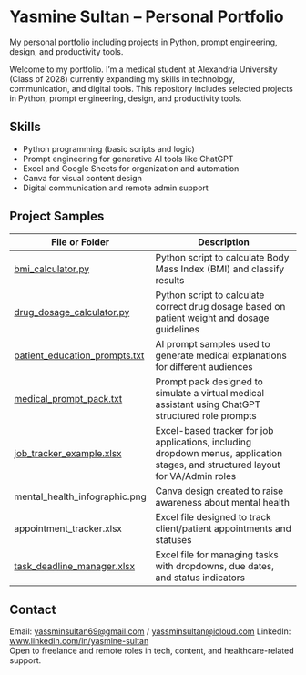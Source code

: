 # Yasmine Sultan – Personal Portfolio
My personal portfolio including projects in Python, prompt engineering, design, and productivity tools.

Welcome to my portfolio. I’m a medical student at Alexandria University (Class of 2028) currently expanding my skills in technology, communication, and digital tools. This repository includes selected projects in Python, prompt engineering, design, and productivity tools.

## Skills

- Python programming (basic scripts and logic)
- Prompt engineering for generative AI tools like ChatGPT
- Excel and Google Sheets for organization and automation
- Canva for visual content design
- Digital communication and remote admin support

## Project Samples

| File or Folder                                                 | Description                                                                                                                      |
|----------------------------------------------------------------|----------------------------------------------------------------------------------------------------------------------------------|
| [bmi_calculator.py](bmi_calculator.py)                         | Python script to calculate Body Mass Index (BMI) and classify results                                                            |
| [drug_dosage_calculator.py](drug_dosage_calculator.py)         | Python script to calculate correct drug dosage based on patient weight and dosage guidelines                                     |
| [patient_education_prompts.txt](patient_education_prompts.txt) | AI prompt samples used to generate medical explanations for different audiences                                                  |
| [medical_prompt_pack.txt](medical_prompt_pack.txt)             | Prompt pack designed to simulate a virtual medical assistant using ChatGPT structured role prompts                               |
| [job_tracker_example.xlsx](job_tracker_example.xlsx)           | Excel-based tracker for job applications, including dropdown menus, application stages, and structured layout for VA/Admin roles |
| mental_health_infographic.png                                  | Canva design created to raise awareness about mental health                                                                      |
| appointment_tracker.xlsx                                       | Excel file designed to track client/patient appointments and statuses                                                            |
| [task_deadline_manager.xlsx](task_deadline_manager.xlsx)       | Excel file for managing tasks with dropdowns, due dates, and status indicators                                                   |


## Contact

Email: yassminsultan69@gmail.com / yassminsultan@icloud.com
LinkedIn: www.linkedin.com/in/yasmine-sultan  
Open to freelance and remote roles in tech, content, and healthcare-related support.
